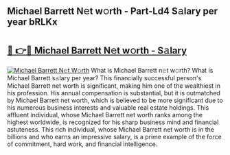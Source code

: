 ## Michael Barrett N𝚎t w𝚘rth - Part-Ld4 S𝚊lary per year bRLKx

# <h2><a href="http://gc1v6lo.nevu.top/?p=Michael+Barrett">🔗 👉🔴 Michael Barrett N𝚎t w𝚘rth - S𝚊lary</a></h2>

[![Michael Barrett N𝚎t W𝚘rth](https://i.imgur.com/Oavwk0R.jpeg)](http://gc1v6lo.nevu.top/?p=Michael+Barrett)
What is Michael Barrett n𝚎t w𝚘rth? What is Michael Barrett s𝚊lary per year?
This financially successful person's Michael Barrett net worth is significant, making him one of the wealthiest in his profession. His annual compensation is substantial, but it is outmatched by Michael Barrett net worth, which is believed to be more significant due to his numerous business interests and valuable real estate holdings. This affluent individual, whose Michael Barrett net worth ranks among the highest worldwide, is recognized for his sharp business mind and financial astuteness. This rich individual, whose Michael Barrett net worth is in the billions and who earns an impressive salary, is a prime example of the force of commitment, hard work, and financial intelligence.
